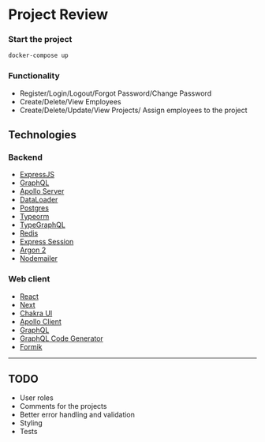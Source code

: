 # Project Review

### Start the project

```bash
docker-compose up
```

### Functionality

- Register/Login/Logout/Forgot Password/Change Password
- Create/Delete/View Employees
- Create/Delete/Update/View Projects/ Assign employees to the project

## Technologies

### Backend

- [ExpressJS](https://github.com/expressjs/express)
- [GraphQL](https://github.com/graphql/graphql-js)
- [Apollo Server](https://github.com/apollographql/apollo-server)
- [DataLoader](https://github.com/graphql/dataloader)
- [Postgres](https://github.com/brianc/node-postgres)
- [Typeorm](https://typeorm.io/#/)
- [TypeGraphQL](https://typegraphql.com/)
- [Redis](https://github.com/luin/ioredis)
- [Express Session](https://www.npmjs.com/package/express-session)
- [Argon 2](https://www.npmjs.com/package/argon2)
- [Nodemailer](https://nodemailer.com/about/)

### Web client

- [React](https://github.com/facebook/react)
- [Next](https://nextjs.org/)
- [Chakra UI](https://chakra-ui.com/)
- [Apollo Client](https://www.apollographql.com/docs/react/)
- [GraphQL](https://github.com/graphql/graphql-js)
- [GraphQL Code Generator](https://github.com/dotansimha/graphql-code-generator)
- [Formik](https://formik.org/)


<hr>

## TODO

- User roles
- Comments for the projects
- Better error handling and validation
- Styling
- Tests
